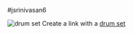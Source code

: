 #jsrinivasan6

![drum set](https://media.sweetwater.com/api/i/q-82__ha-91e1f1e8a643563c__hmac-47474c387f4198883a2f1410db4d912c6e5578d6/images/items/750/EXX728DBC-33-large.jpg)
Create a link with a [drum set](https://media.sweetwater.com/api/i/q-82__ha-91e1f1e8a643563c__hmac-47474c387f4198883a2f1410db4d912c6e5578d6/images/items/750/EXX728DBC-33-large.jpg)
